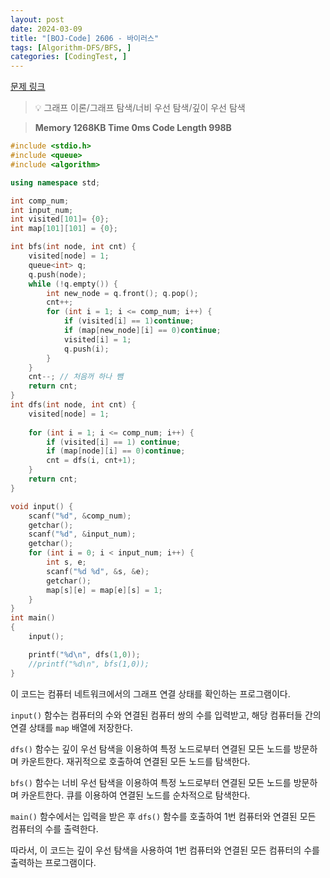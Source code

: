 ```yaml
---
layout: post
date: 2024-03-09
title: "[BOJ-Code] 2606 - 바이러스"
tags: [Algorithm-DFS/BFS, ]
categories: [CodingTest, ]
---
```


[문제 링크](https://www.acmicpc.net/problem/2606)


> 💡 그래프 이론/그래프 탐색/너비 우선 탐색/깊이 우선 탐색


> **Memory   1268KB                                   Time   0ms                                Code Length   998B**


```c++
#include <stdio.h>
#include <queue>
#include <algorithm>

using namespace std;

int comp_num;
int input_num;
int visited[101]= {0};
int map[101][101] = {0};

int bfs(int node, int cnt) {
	visited[node] = 1;
	queue<int> q;
	q.push(node);
	while (!q.empty()) {
		int new_node = q.front(); q.pop();
		cnt++;
		for (int i = 1; i <= comp_num; i++) {
			if (visited[i] == 1)continue;
			if (map[new_node][i] == 0)continue;
			visited[i] = 1;
			q.push(i);
		}
	}
	cnt--; // 처음꺼 하나 뺌
	return cnt;
}
int dfs(int node, int cnt) {
	visited[node] = 1;
	
	for (int i = 1; i <= comp_num; i++) {
		if (visited[i] == 1) continue;
		if (map[node][i] == 0)continue;
		cnt = dfs(i, cnt+1);
	}
	return cnt;
}

void input() {
	scanf("%d", &comp_num);
	getchar();
	scanf("%d", &input_num);
	getchar();
	for (int i = 0; i < input_num; i++) {
		int s, e;
		scanf("%d %d", &s, &e);
		getchar();
		map[s][e] =	map[e][s] = 1;
	}
}
int main()
{
	input();

	printf("%d\n", dfs(1,0));
	//printf("%d\n", bfs(1,0));
}
```


이 코드는 컴퓨터 네트워크에서의 그래프 연결 상태를 확인하는 프로그램이다.

`input()` 함수는 컴퓨터의 수와 연결된 컴퓨터 쌍의 수를 입력받고, 해당 컴퓨터들 간의 연결 상태를 `map` 배열에 저장한다.

`dfs()` 함수는 깊이 우선 탐색을 이용하여 특정 노드로부터 연결된 모든 노드를 방문하며 카운트한다. 재귀적으로 호출하여 연결된 모든 노드를 탐색한다.

`bfs()` 함수는 너비 우선 탐색을 이용하여 특정 노드로부터 연결된 모든 노드를 방문하며 카운트한다. 큐를 이용하여 연결된 노드를 순차적으로 탐색한다.

`main()` 함수에서는 입력을 받은 후 `dfs()` 함수를 호출하여 1번 컴퓨터와 연결된 모든 컴퓨터의 수를 출력한다.

따라서, 이 코드는 깊이 우선 탐색을 사용하여 1번 컴퓨터와 연결된 모든 컴퓨터의 수를 출력하는 프로그램이다.

